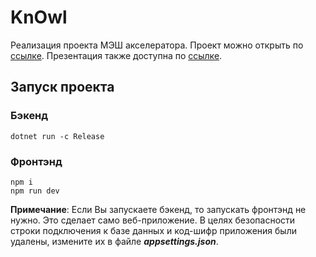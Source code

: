 # KnOwl
Реализация проекта МЭШ акселератора.
Проект можно открыть по <a href="https://knowl-ed.herokuapp.com/">ссылке</a>.
Презентация также доступна по <a href="https://disk.yandex.ru/d/BNqkifG_oNvpYA">ссылке</a>.

## Запуск проекта

### Бэкенд
```
dotnet run -c Release
```
### Фронтэнд
```
npm i
npm run dev
```
**Примечание**: Если Вы запускаете бэкенд, то запускать фронтэнд не нужно. Это сделает само веб-приложение. В целях безопасности строки подключения к базе данных и код-шифр приложения были удалены, измените их в файле ***appsettings.json***.
